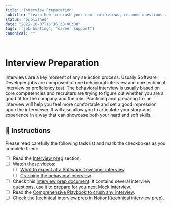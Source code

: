 ```yaml
---
title: "Interview Preparation"
subtitle: "Learn how to crush your next interviews, respond questions and land a job in tech."
status: "published"
date: "2022-10-07T16:36:30+00:00"
tags: ["job hunting", "career support"]
canonical: ""

---
```


# Interview Preparation 

Interviews are a key moment of any selection process. Usually Software Developer jobs are composed of one behavioral interview and one technical interview or proficiency test. The behavioral interview is usually based on core competencies and recruiters are trying to figure out whether you are a good fit for the company and the role. Practicing and preparing for an interview will help you feel more comfortable and set a good impression upon the interviewer. It will also allow you to articulate your story and experience in a way that can showcase both your hard and soft skills. 

## 📝 Instructions 

Please read carefully the following task list and mark the checkboxes as you complete them:

- [ ] Read the [Interview prep](https://www.notion.so/4geeksacademy/Interview-prep-6c81cde504724006aeb3ec57eb6eded4) section.  
- [ ] Watch these videos:  
    - [ ] [What to expect at a Software Developer interview](https://www.youtube.com/watch?v=cTatCDnvGBY).  
    - [ ] [Crashing the behavioral interview](https://www.youtube.com/watch?v=ld0cvWnrVsU).  
- [ ] Check this [Interview prep document](https://docs.google.com/document/d/1lt_p8gabmN3oxbAv7kCh52NZZiRj-S_tlRMhWGL_VDE/edit?usp=sharing). It contains several interview questions, use it to prepare for you next Mock interview.   
- [ ] Read the [Comprehensive Playbook to crush any interview](https://drive.google.com/file/d/1Jmv8_YT2HI4ZA_Od7DrOHPtVT3aRc55T/view).  
- [ ] Check the [technical interview prep in Notion](technical interview prep).  
